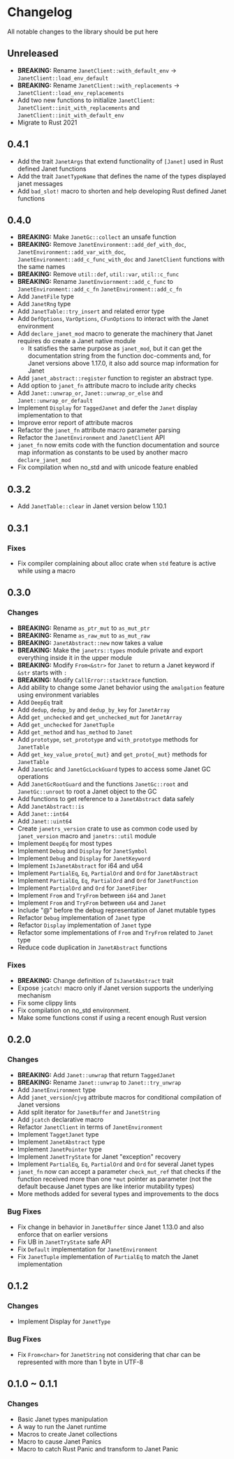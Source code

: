 # Changelog

All notable changes to the library should be put here

## Unreleased

- **BREAKING:** Rename `JanetClient::with_default_env` ->
  `JanetClient::load_env_default`
- **BREAKING:** Rename `JanetClient::with_replacements` ->
  `JanetClient::load_env_replacements`
- Add two new functions to initialize `JanetClient`:
  `JanetClient::init_with_replacements` and `JanetClient::init_with_default_env`
- Migrate to Rust 2021

## 0.4.1

- Add the trait `JanetArgs` that extend functionality of `[Janet]` used in Rust
  defined Janet functions
- Add the trait `JanetTypeName` that defines the name of the types displayed
  janet messages
- Add `bad_slot!` macro to shorten and help developing Rust defined Janet
  functions

## 0.4.0

- **BREAKING:** Make `JanetGc::collect` an unsafe function
- **BREAKING:** Remove `JanetEnvironment::add_def_with_doc`,
  `JanetEnvironment::add_var_with_doc`, `JanetEnvironment::add_c_func_with_doc`
  and `JanetClient` functions with the same names
- **BREAKING:** Remove `util::def`, `util::var`, `util::c_func`
- **BREAKING:** Rename `JanetEnviornment::add_c_func` to
  `JanetEnvironment::add_c_fn` `JanetEnvironment::add_c_fn`
- Add `JanetFile` type
- Add `JanetRng` type
- Add `JanetTable::try_insert` and related error type
- Add `DefOptions`, `VarOptions`, `CFunOptions` to interact with the Janet
  environment
- Add `declare_janet_mod` macro to generate the machinery that Janet requires do
  create a Janet native module
  - It satisfies the same purpose as `janet_mod`, but it can get the
    documentation string from the function doc-comments and, for Janet versions
    above 1.17.0, it also add source map information for Janet
- Add `janet_abstract::register` function to register an abstract type.
- Add option to `janet_fn` attribute macro to include arity checks
- Add `Janet::unwrap_or`, `Janet::unwrap_or_else` and `Janet::unwrap_or_default`
- Implement `Display` for `TaggedJanet` and defer the `Janet` display
  implementation to that
- Improve error report of attribute macros
- Refactor the `janet_fn` attribute macro parameter parsing
- Refactor the `JanetEnvironment` and `JanetClient` API
- `janet_fn` now emits code with the function documentation and source map
  information as constants to be used by another macro `declare_janet_mod`
- Fix compilation when no_std and with unicode feature enabled

## 0.3.2

- Add `JanetTable::clear` in Janet version below 1.10.1

## 0.3.1

### Fixes

- Fix compiler complaining about alloc crate when `std` feature is active while
  using a macro

## 0.3.0

### Changes

- **BREAKING:** Rename `as_ptr_mut` to `as_mut_ptr`
- **BREAKING:** Rename `as_raw_mut` to `as_mut_raw`
- **BREAKING:** `JanetAbstract::new` now takes a value
- **BREAKING:** Make the `janetrs::types` module private and export everything
  inside it in the upper module
- **BREAKING:** Modify `From<&str>` for `Janet` to return a Janet keyword if
  `&str` starts with `:`
- **BREAKING:** Modify `CallError::stacktrace` function.
- Add ability to change some Janet behavior using the `amalgation` feature using
  environment variables
- Add `DeepEq` trait
- Add `dedup`, `dedup_by` and `dedup_by_key` for `JanetArray`
- Add `get_unchecked` and `get_unchecked_mut` for `JanetArray`
- Add `get_unchecked` for `JanetTuple`
- Add `get_method` and `has_method` to `Janet`
- Add `prototype`, `set_prototype` and `with_prototype` methods for `JanetTable`
- Add `get_key_value_proto{_mut}` and `get_proto{_mut}` methods for `JanetTable`
- Add `JanetGc` and `JanetGcLockGuard` types to access some Janet GC operations
- Add `JanetGcRootGuard` and the functions `JanetGc::root` and `JanetGc::unroot`
  to root a Janet object to the GC
- Add functions to get reference to a `JanetAbstract` data safely
- Add `JanetAbstract::is`
- Add `Janet::int64`
- Add `Janet::uint64`
- Create `janetrs_version` crate to use as common code used by `janet_version`
  macro and `janetrs::util` module
- Implement `DeepEq` for most types
- Implement `Debug` and `Display` for `JanetSymbol`
- Implement `Debug` and `Display` for `JanetKeyword`
- Implement `IsJanetAbstract` for i64 and u64
- Implement `PartialEq`, `Eq`, `PartialOrd` and `Ord` for `JanetAbstract`
- Implement `PartialEq`, `Eq`, `PartialOrd` and `Ord` for `JanetFunction`
- Implement `PartialOrd` and `Ord` for `JanetFiber`
- Implement `From` and `TryFrom` between `i64` and `Janet`
- Implement `From` and `TryFrom` between `u64` and `Janet`
- Include "@" before the debug representation of Janet mutable types
- Refactor `Debug` implementation of `Janet` type
- Refactor `Display` implementation of `Janet` type
- Refactor some implementations of `From` and `TryFrom` related to `Janet` type
- Reduce code duplication in `JanetAbstract` functions

### Fixes

- **BREAKING:** Change definition of `IsJanetAbstract` trait
- Expose `jcatch!` macro only if Janet version supports the underlying mechanism
- Fix some clippy lints
- Fix compilation on no_std environment.
- Make some functions const if using a recent enough Rust version

## 0.2.0

### Changes

- **BREAKING:** Add `Janet::unwrap` that return `TaggedJanet`
- **BREAKING:** Rename `Janet::unwrap` to `Janet::try_unwrap`
- Add `JanetEnvironment` type
- Add `janet_version`/`cjvg` attribute macros for conditional compilation of
  Janet versions
- Add split iterator for `JanetBuffer` and `JanetString`
- Add `jcatch` declarative macro
- Refactor `JanetClient` in terms of `JanetEnvironment`
- Implement `TaggetJanet` type
- Implement `JanetAbstract` type
- Implement `JanetPointer` type
- Implement `JanetTryState` for Janet "exception" recovery
- Implement `PartialEq`, `Eq`, `PartialOrd` and `Ord` for several Janet types
- `janet_fn` now can accept a parameter `check_mut_ref` that checks if the
  function received more than one `*mut` pointer as parameter (not the default
  because Janet types are like interior mutability types)
- More methods added for several types and improvements to the docs

### Bug Fixes

- Fix change in behavior in `JanetBuffer` since Janet 1.13.0 and also enforce
  that on earlier versions
- Fix UB in `JanetTryState` safe API
- Fix `Default` implementation for `JanetEnvironment`
- Fix `JanetTuple` implementation of `PartialEq` to match the Janet
  implementation

## 0.1.2

### Changes

- Implement Display for `JanetType`

### Bug Fixes

- Fix `From<char>` for `JanetString` not considering that char can be
  represented with more than 1 byte in UTF-8

## 0.1.0 ~ 0.1.1

### Changes

- Basic Janet types manipulation
- A way to run the Janet runtime
- Macros to create Janet collections
- Macro to cause Janet Panics
- Macro to catch Rust Panic and transform to Janet Panic
